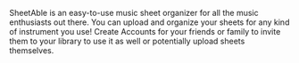 SheetAble is an easy-to-use music sheet organizer for all the music enthusiasts out there. You can upload and organize your sheets for any kind of instrument you use! Create Accounts for your friends or family to invite them to your library to use it as well or potentially upload sheets themselves.